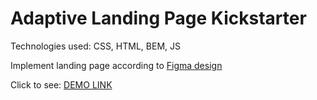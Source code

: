 # Adaptive Landing Page Kickstarter 

Technologies used: CSS, HTML, BEM, JS

Implement landing page according to [Figma design](https://www.figma.com/file/Ujp7bCFuvuJlkn8TSbQPSZ/%E2%84%9611-(kickstarter)?node-id=19655%3A33)

Click to see: [DEMO LINK](https://vasylzinchenko.github.io/Kickstarter/)
